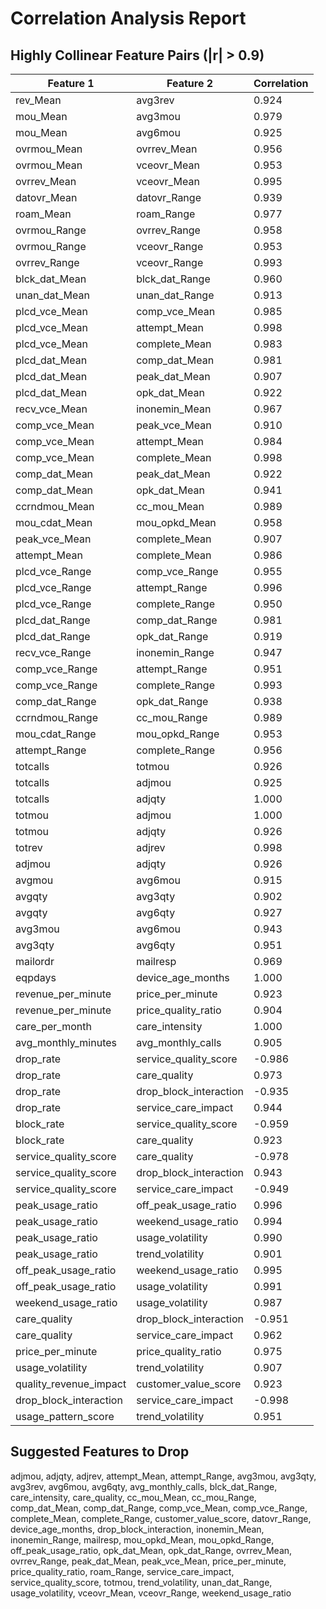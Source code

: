 # Correlation Analysis Report

## Highly Collinear Feature Pairs (|r| > 0.9)
| Feature 1 | Feature 2 | Correlation |
|-----------|-----------|-------------|
| rev_Mean | avg3rev | 0.924 |
| mou_Mean | avg3mou | 0.979 |
| mou_Mean | avg6mou | 0.925 |
| ovrmou_Mean | ovrrev_Mean | 0.956 |
| ovrmou_Mean | vceovr_Mean | 0.953 |
| ovrrev_Mean | vceovr_Mean | 0.995 |
| datovr_Mean | datovr_Range | 0.939 |
| roam_Mean | roam_Range | 0.977 |
| ovrmou_Range | ovrrev_Range | 0.958 |
| ovrmou_Range | vceovr_Range | 0.953 |
| ovrrev_Range | vceovr_Range | 0.993 |
| blck_dat_Mean | blck_dat_Range | 0.960 |
| unan_dat_Mean | unan_dat_Range | 0.913 |
| plcd_vce_Mean | comp_vce_Mean | 0.985 |
| plcd_vce_Mean | attempt_Mean | 0.998 |
| plcd_vce_Mean | complete_Mean | 0.983 |
| plcd_dat_Mean | comp_dat_Mean | 0.981 |
| plcd_dat_Mean | peak_dat_Mean | 0.907 |
| plcd_dat_Mean | opk_dat_Mean | 0.922 |
| recv_vce_Mean | inonemin_Mean | 0.967 |
| comp_vce_Mean | peak_vce_Mean | 0.910 |
| comp_vce_Mean | attempt_Mean | 0.984 |
| comp_vce_Mean | complete_Mean | 0.998 |
| comp_dat_Mean | peak_dat_Mean | 0.922 |
| comp_dat_Mean | opk_dat_Mean | 0.941 |
| ccrndmou_Mean | cc_mou_Mean | 0.989 |
| mou_cdat_Mean | mou_opkd_Mean | 0.958 |
| peak_vce_Mean | complete_Mean | 0.907 |
| attempt_Mean | complete_Mean | 0.986 |
| plcd_vce_Range | comp_vce_Range | 0.955 |
| plcd_vce_Range | attempt_Range | 0.996 |
| plcd_vce_Range | complete_Range | 0.950 |
| plcd_dat_Range | comp_dat_Range | 0.981 |
| plcd_dat_Range | opk_dat_Range | 0.919 |
| recv_vce_Range | inonemin_Range | 0.947 |
| comp_vce_Range | attempt_Range | 0.951 |
| comp_vce_Range | complete_Range | 0.993 |
| comp_dat_Range | opk_dat_Range | 0.938 |
| ccrndmou_Range | cc_mou_Range | 0.989 |
| mou_cdat_Range | mou_opkd_Range | 0.953 |
| attempt_Range | complete_Range | 0.956 |
| totcalls | totmou | 0.926 |
| totcalls | adjmou | 0.925 |
| totcalls | adjqty | 1.000 |
| totmou | adjmou | 1.000 |
| totmou | adjqty | 0.926 |
| totrev | adjrev | 0.998 |
| adjmou | adjqty | 0.926 |
| avgmou | avg6mou | 0.915 |
| avgqty | avg3qty | 0.902 |
| avgqty | avg6qty | 0.927 |
| avg3mou | avg6mou | 0.943 |
| avg3qty | avg6qty | 0.951 |
| mailordr | mailresp | 0.969 |
| eqpdays | device_age_months | 1.000 |
| revenue_per_minute | price_per_minute | 0.923 |
| revenue_per_minute | price_quality_ratio | 0.904 |
| care_per_month | care_intensity | 1.000 |
| avg_monthly_minutes | avg_monthly_calls | 0.905 |
| drop_rate | service_quality_score | -0.986 |
| drop_rate | care_quality | 0.973 |
| drop_rate | drop_block_interaction | -0.935 |
| drop_rate | service_care_impact | 0.944 |
| block_rate | service_quality_score | -0.959 |
| block_rate | care_quality | 0.923 |
| service_quality_score | care_quality | -0.978 |
| service_quality_score | drop_block_interaction | 0.943 |
| service_quality_score | service_care_impact | -0.949 |
| peak_usage_ratio | off_peak_usage_ratio | 0.996 |
| peak_usage_ratio | weekend_usage_ratio | 0.994 |
| peak_usage_ratio | usage_volatility | 0.990 |
| peak_usage_ratio | trend_volatility | 0.901 |
| off_peak_usage_ratio | weekend_usage_ratio | 0.995 |
| off_peak_usage_ratio | usage_volatility | 0.991 |
| weekend_usage_ratio | usage_volatility | 0.987 |
| care_quality | drop_block_interaction | -0.951 |
| care_quality | service_care_impact | 0.962 |
| price_per_minute | price_quality_ratio | 0.975 |
| usage_volatility | trend_volatility | 0.907 |
| quality_revenue_impact | customer_value_score | 0.923 |
| drop_block_interaction | service_care_impact | -0.998 |
| usage_pattern_score | trend_volatility | 0.951 |

## Suggested Features to Drop
adjmou, adjqty, adjrev, attempt_Mean, attempt_Range, avg3mou, avg3qty, avg3rev, avg6mou, avg6qty, avg_monthly_calls, blck_dat_Range, care_intensity, care_quality, cc_mou_Mean, cc_mou_Range, comp_dat_Mean, comp_dat_Range, comp_vce_Mean, comp_vce_Range, complete_Mean, complete_Range, customer_value_score, datovr_Range, device_age_months, drop_block_interaction, inonemin_Mean, inonemin_Range, mailresp, mou_opkd_Mean, mou_opkd_Range, off_peak_usage_ratio, opk_dat_Mean, opk_dat_Range, ovrrev_Mean, ovrrev_Range, peak_dat_Mean, peak_vce_Mean, price_per_minute, price_quality_ratio, roam_Range, service_care_impact, service_quality_score, totmou, trend_volatility, unan_dat_Range, usage_volatility, vceovr_Mean, vceovr_Range, weekend_usage_ratio